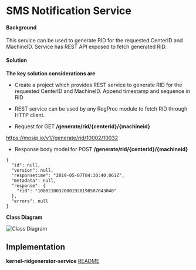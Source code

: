 # SMS Notification Service

#### Background

This service can be used to generate RID for the requested CenterID and MachineID. Service has REST API exposed to fetch generated RID. 


#### Solution


**The key solution considerations are**


- Create a project which provides REST service to generate RID for the requested CenterID and MachineID. Append timestamp and sequence in RID


- REST service can be used by any RegProc module to fetch RID through HTTP client.


- Request for GET **/generate/rid/{centerid}/{machineid}**

https://mosip.io/v1//generate/rid/10002/10032

- Response body model for POST **/generate/rid/{centerid}/{machineid}**

```
{
  "id": null,
  "version": null,
  "responsetime": "2019-05-07T04:30:40.061Z",
  "metadata": null,
  "response": {
    "rid": "10002100320001920190507043040"
  },
  "errors": null
}
```


**Class Diagram**



![Class Diagram](_images/kernel-ridgenerator-cd.png)



## Implementation


**kernel-ridgenerator-service** [README](../../../kernel/kernel-ridgenerator-service/README.md)

